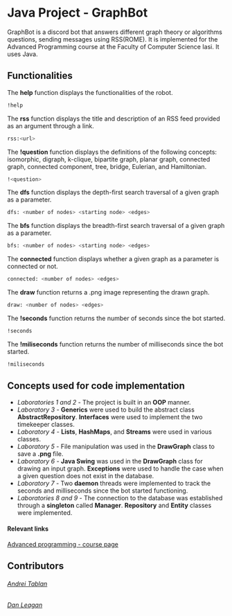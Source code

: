 # Java Project - GraphBot
GraphBot is a discord bot that answers different graph theory or algorithms questions, sending messages using RSS(ROME). It is implemented for the Advanced Programming course at the Faculty of Computer Science Iasi. It uses Java.

## Functionalities

The **help** function displays the functionalities of the robot.

```bash
!help
```
The **rss** function displays the title and description of an RSS feed provided as an argument through a link.

```bash
rss:<url>
```
The **!question** function displays the definitions of the following concepts: isomorphic, digraph, k-clique, bipartite graph, planar graph, connected graph, connected component, tree, bridge, Eulerian, and Hamiltonian.

```bash
!<question>
```
The **dfs** function displays the depth-first search traversal of a given graph as a parameter.

```bash
dfs: <number of nodes> <starting node> <edges>
```
The **bfs** function displays the breadth-first search traversal of a given graph as a parameter.

```bash
bfs: <number of nodes> <starting node> <edges>
```
The **connected** function displays whether a given graph as a parameter is connected or not.

```bash
connected: <number of nodes> <edges>
```
The **draw** function returns a .png image representing the drawn graph.

```bash
draw: <number of nodes> <edges>
```
The **!seconds** function returns the number of seconds since the bot started.

```bash
!seconds
```
The **!miliseconds** function returns the number of milliseconds since the bot started.

```bash
!miliseconds
```

## Concepts used for code implementation

* *Laboratories 1 and 2* - The project is built in an **OOP** manner.
* *Laboratory 3* - **Generics** were used to build the abstract class **AbstractRepository**. **Interfaces** were used to implement the two timekeeper classes.
* *Laboratory 4* - **Lists**, **HashMaps**, and **Streams** were used in various classes.
* *Laboratory 5* - File manipulation was used in the **DrawGraph** class to save a **.png** file.
* *Laboratory 6* - **Java Swing** was used in the **DrawGraph** class for drawing an input graph. **Exceptions** were used to handle the case when a given question does not exist in the database.
* *Laboratory 7* - Two **daemon** threads were implemented to track the seconds and milliseconds since the bot started functioning.
* *Laboratories 8 and 9* - The connection to the database was established through a **singleton** called **Manager**. **Repository** and **Entity** classes were implemented.

#### Relevant links
[Advanced programming - course page](profs.info.uaic.ro/~acf/java/)
## Contributors
###### [Andrei Tablan](https://github.com/andreitablan "Andrei Tablan")
###### [Dan Leagan](https://github.com/leagan-dan)
